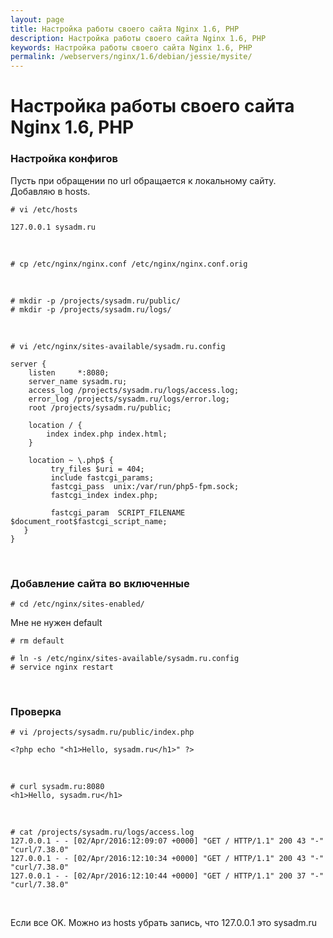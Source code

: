 ```yaml
---
layout: page
title: Настройка работы своего сайта Nginx 1.6, PHP
description: Настройка работы своего сайта Nginx 1.6, PHP
keywords: Настройка работы своего сайта Nginx 1.6, PHP
permalink: /webservers/nginx/1.6/debian/jessie/mysite/
---
```


# Настройка работы своего сайта Nginx 1.6, PHP

### Настройка конфигов

Пусть при обращении по url обращается к локальному сайту.  
Добавляю в hosts.

    # vi /etc/hosts

    127.0.0.1 sysadm.ru

<br/>

    # cp /etc/nginx/nginx.conf /etc/nginx/nginx.conf.orig

<br/>

    # mkdir -p /projects/sysadm.ru/public/
    # mkdir -p /projects/sysadm.ru/logs/

<br/>

    # vi /etc/nginx/sites-available/sysadm.ru.config

    server {
        listen     *:8080;
        server_name sysadm.ru;
        access_log /projects/sysadm.ru/logs/access.log;
        error_log /projects/sysadm.ru/logs/error.log;
        root /projects/sysadm.ru/public;

        location / {
            index index.php index.html;
        }

        location ~ \.php$ {
             try_files $uri = 404;
             include fastcgi_params;
             fastcgi_pass  unix:/var/run/php5-fpm.sock;
             fastcgi_index index.php;

             fastcgi_param  SCRIPT_FILENAME  $document_root$fastcgi_script_name;
       }
    }

<br/>

### Добавление сайта во включенные

    # cd /etc/nginx/sites-enabled/

Мне не нужен default

    # rm default

    # ln -s /etc/nginx/sites-available/sysadm.ru.config
    # service nginx restart

<br/>

### Проверка

    # vi /projects/sysadm.ru/public/index.php

    <?php echo "<h1>Hello, sysadm.ru</h1>" ?>

<br/>

    # curl sysadm.ru:8080
    <h1>Hello, sysadm.ru</h1>

<br/>

    # cat /projects/sysadm.ru/logs/access.log
    127.0.0.1 - - [02/Apr/2016:12:09:07 +0000] "GET / HTTP/1.1" 200 43 "-" "curl/7.38.0"
    127.0.0.1 - - [02/Apr/2016:12:10:34 +0000] "GET / HTTP/1.1" 200 43 "-" "curl/7.38.0"
    127.0.0.1 - - [02/Apr/2016:12:10:44 +0000] "GET / HTTP/1.1" 200 37 "-" "curl/7.38.0"

<br/>

Если все OK. Можно из hosts убрать запись, что 127.0.0.1 это sysadm.ru
